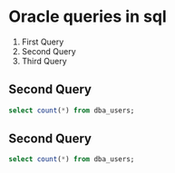 # Oracle queries in sql

1. First Query
2. Second Query
3. Third Query
   
## Second Query

```sql
select count(*) from dba_users;
```

## Second Query

```sql
select count(*) from dba_users;
```

